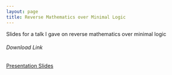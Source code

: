 ```yaml
---
layout: page
title: Reverse Mathematics over Minimal Logic
---
```


Slides for a talk I gave on reverse mathematics over minimal logic


###### Download Link
[Presentation Slides](
	https://drive.google.com/open?id=0BxQ7IgGGV_QKVGdSNUZUeVJxNVk)


